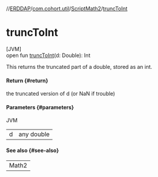 //[ERDDAP](../../../index.md)/[com.cohort.util](../index.md)/[ScriptMath2](index.md)/[truncToInt](trunc-to-int.md)

# truncToInt

[JVM]\
open fun [truncToInt](trunc-to-int.md)(d: Double): Int

This returns the truncated part of a double, stored as an int.

#### Return {#return}

the truncated version of d (or NaN if trouble)

#### Parameters {#parameters}

JVM

| | |
|---|---|
| d | any double |

#### See also {#see-also}

| |
|---|
| Math2 |